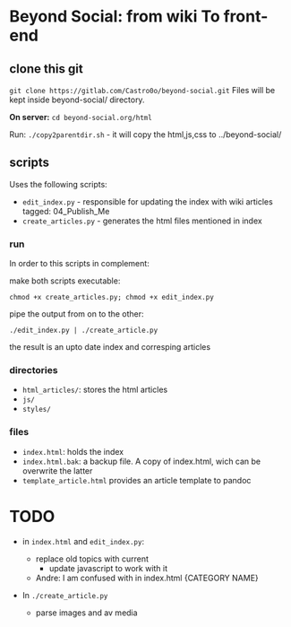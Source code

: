 # Beyond Social:  from wiki To front-end

## clone this git
`git clone https://gitlab.com/Castro0o/beyond-social.git`
Files will be kept inside beyond-social/ directory.

**On server:** 
`cd beyond-social.org/html`

Run: `./copy2parentdir.sh` - it will copy the html,js,css to ../beyond-social/


## scripts
Uses the following scripts:
* `edit_index.py` - responsible for updating the index with wiki articles tagged: 04_Publish_Me
* `create_articles.py` - generates the html files mentioned in index

### run
In order to this scripts in complement:

make both scripts executable:

`chmod +x create_articles.py; chmod +x edit_index.py`

pipe the output from on to the other:

`./edit_index.py | ./create_article.py`

the result is an upto date index
and corresping articles

### directories
* `html_articles/`: stores the html articles
* `js/`
* `styles/`
### files
* `index.html`: holds the index
* `index.html.bak`: a backup file. A copy of index.html, wich can be overwrite the latter
* `template_article.html` provides an article template to pandoc



# TODO 
* in `index.html` and `edit_index.py`:
   * replace old topics with current
       * update javascript to work with it
   * Andre: I am confused with in index.html {CATEGORY NAME}
   
* In `./create_article.py` 
   * parse images and av media

